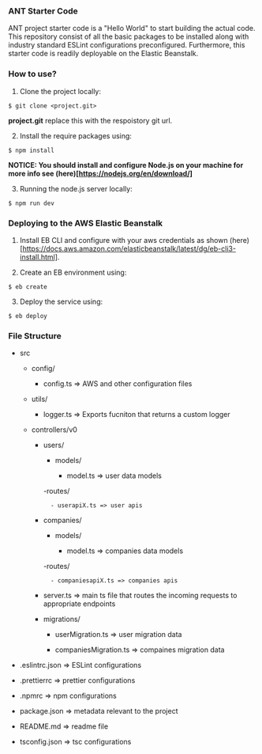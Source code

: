### ANT Starter Code

ANT project starter code is a "Hello World" to start building the actual code. This repository consist of all the basic packages to be installed along with industry standard ESLint configurations preconfigured. Furthermore, this starter code is readily deployable on the Elastic Beanstalk.

### How to use?

1. Clone the project locally:

`$ git clone <project.git>`

**project.git** replace this with the respoistory git url.

2. Install the require packages using:

`$ npm install`

**NOTICE: You should install and configure Node.js on your machine for more info see (here)[https://nodejs.org/en/download/]**

3. Running the node.js server locally:

`$ npm run dev`

### Deploying to the AWS Elastic Beanstalk

1. Install EB CLI and configure with your aws credentials as shown (here)[https://docs.aws.amazon.com/elasticbeanstalk/latest/dg/eb-cli3-install.html].

2. Create an EB environment using:

`$ eb create`

3. Deploy the service using:

`$ eb deploy`

### File Structure

- src

  - config/

    - config.ts => AWS and other configuration files

  - utils/

    - logger.ts => Exports fucniton that returns a custom logger

  - controllers/v0

    - users/

      - models/

        - model.ts => user data models

      -routes/

            - userapiX.ts => user apis

    - companies/

      - models/

        - model.ts => companies data models

      -routes/

            - companiesapiX.ts => companies apis

    - server.ts => main ts file that routes the incoming requests to appropriate endpoints

    - migrations/

      - userMigration.ts => user migration data

      - companiesMigration.ts => compaines migration data

- .eslintrc.json => ESLint configurations

- .prettierrc => prettier configurations

- .npmrc => npm configurations

- package.json => metadata relevant to the project

- README.md => readme file

- tsconfig.json => tsc configurations
